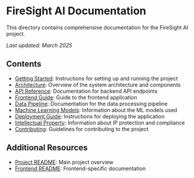 # FireSight AI Documentation

This directory contains comprehensive documentation for the FireSight AI project.

*Last updated: March 2025*

## Contents

- [Getting Started](getting-started.md): Instructions for setting up and running the project
- [Architecture](architecture.md): Overview of the system architecture and components
- [API Reference](api-reference.md): Documentation for backend API endpoints
- [Frontend Guide](frontend-guide.md): Guide to the frontend application
- [Data Pipeline](data-pipeline.md): Documentation for the data processing pipeline
- [Machine Learning Models](ml-models.md): Information about the ML models used
- [Deployment Guide](deployment-guide.md): Instructions for deploying the application
- [Intellectual Property](intellectual-property.md): Information about IP protection and compliance
- [Contributing](../CONTRIBUTING.md): Guidelines for contributing to the project

## Additional Resources

- [Project README](../README.md): Main project overview
- [Frontend README](../frontend/README.md): Frontend-specific documentation 